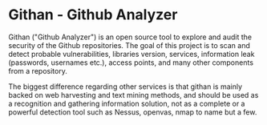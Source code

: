 # Githan - Github Analyzer

Githan ("Github Analyzer") is an open source tool to explore and audit the security of the Github repositories. The goal of this project
is to scan and detect probable vulnerabilities, libraries version, services, information leak (passwords, usernames etc.), access points,
and many other components from a repository. 

The biggest difference regarding other services is that githan is mainly backed on web harvesting and text mining methods, and should be 
used as a recognition and gathering information solution, not as a complete or a powerful detection tool such as Nessus, openvas, nmap to 
name but a few.
